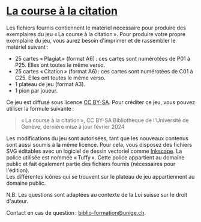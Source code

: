 # [La course à la citation][1]

Les fichiers fournis contiennent le matériel nécessaire pour produire des
exemplaires du jeu « La course à la citation ». Pour produire votre propre
exemplaire du jeu, vous aurez besoin d'imprimer et de rassembler le matériel
suivant :

- 25 cartes « Plagiat » (format A6) : ces cartes sont numérotées de P01 à P25.
  Elles ont toutes le même verso.
- 25 cartes « Citation » (format A6) : ces cartes sont numérotées de C01 à C25.
  Elles ont toutes le même verso.
- 1 plateau de jeu (format A3).
- 1 pion par joueur.

Ce jeu est diffusé sous licence [CC BY-SA][2]. Pour créditer ce jeu, vous
pouvez utiliser la formule suivante :

> « La course à la citation », CC BY-SA Bibliothèque de l'Université de
> Genève, dernière mise à jour février 2024

Les modifications du jeu sont autorisées, tant que les nouveaux contenus sont
aussi soumis à la même licence. Pour cela, vous disposez des fichiers SVG
éditables avec un logiciel de dessin vectoriel comme [Inkscape][3]. La police
utilisée est nommée « Tuffy ». Cette police appartient au domaine public et
fait également partie des fichiers fournis (nécessaires pour l'édition). \
Les différentes icônes qui se trouvent sur le plateau de jeu appartiennent au
domaine public.

N.B. Les questions sont adaptées au contexte de la Loi suisse sur le droit
d'auteur.

Contact en cas de question : <biblio-formation@unige.ch>.

[1]: https://github.com/dis-unige/course-citation
[2]: https://creativecommons.org/licenses/by-sa/4.0/
[3]: https://inkscape.org/fr/
